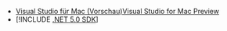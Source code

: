 * [<span data-ttu-id="e976a-101">Visual Studio für Mac (Vorschau)</span><span class="sxs-lookup"><span data-stu-id="e976a-101">Visual Studio for Mac Preview</span></span>](https://visualstudio.microsoft.com/vs/mac/)
* [!INCLUDE [.NET 5.0 SDK](~/includes/5.0-SDK.md)]
